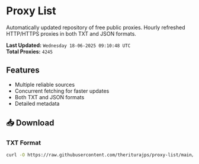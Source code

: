 # Proxy List

Automatically updated repository of free public proxies. Hourly refreshed HTTP/HTTPS proxies in both TXT and JSON formats.

**Last Updated:** `Wednesday 18-06-2025 09:10:48 UTC`  
**Total Proxies:** `4245`

## Features
- Multiple reliable sources
- Concurrent fetching for faster updates
- Both TXT and JSON formats
- Detailed metadata

## 📥 Download

### TXT Format
```bash
curl -O https://raw.githubusercontent.com/theriturajps/proxy-list/main/proxies.txt